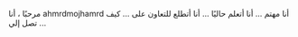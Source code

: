 مرحبًا ، أنا ahmrdmojhamrd
أنا مهتم ...
أنا أتعلم حاليًا ...
أنا أتطلع للتعاون على ...
كيف تصل إلي ...

<!---
ahmrdmojhamrd/ahmrdmojhamrd هو ✨ خاص ✨ مستودع لأن 'README.md' (هذا الملف) يظهر على ملفك الشخصي GitHub.
يمكنك النقر فوق ارتباط المعاينة لإلقاء نظرة على التغييرات.
--->
